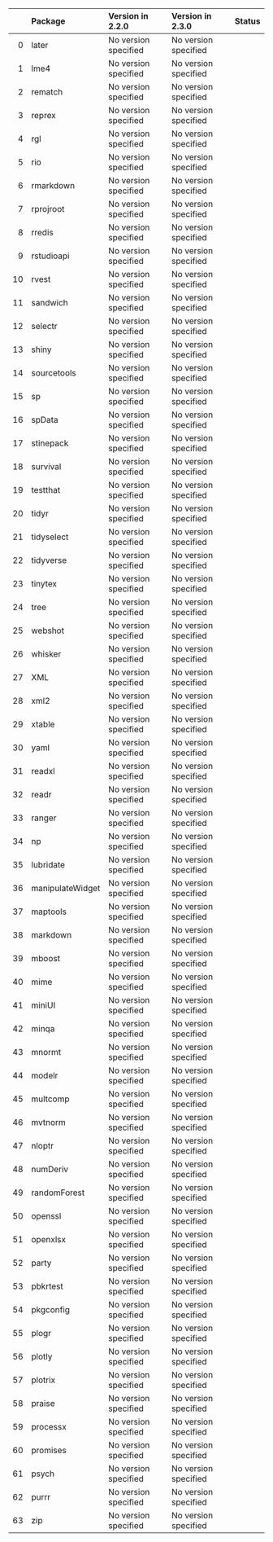 <!-- markdown-link-check-disable -->

|    | Package          | Version in 2.2.0     | Version in 2.3.0     | Status   |
|---:|:-----------------|:---------------------|:---------------------|:---------|
|  0 | later            | No version specified | No version specified |          |
|  1 | lme4             | No version specified | No version specified |          |
|  2 | rematch          | No version specified | No version specified |          |
|  3 | reprex           | No version specified | No version specified |          |
|  4 | rgl              | No version specified | No version specified |          |
|  5 | rio              | No version specified | No version specified |          |
|  6 | rmarkdown        | No version specified | No version specified |          |
|  7 | rprojroot        | No version specified | No version specified |          |
|  8 | rredis           | No version specified | No version specified |          |
|  9 | rstudioapi       | No version specified | No version specified |          |
| 10 | rvest            | No version specified | No version specified |          |
| 11 | sandwich         | No version specified | No version specified |          |
| 12 | selectr          | No version specified | No version specified |          |
| 13 | shiny            | No version specified | No version specified |          |
| 14 | sourcetools      | No version specified | No version specified |          |
| 15 | sp               | No version specified | No version specified |          |
| 16 | spData           | No version specified | No version specified |          |
| 17 | stinepack        | No version specified | No version specified |          |
| 18 | survival         | No version specified | No version specified |          |
| 19 | testthat         | No version specified | No version specified |          |
| 20 | tidyr            | No version specified | No version specified |          |
| 21 | tidyselect       | No version specified | No version specified |          |
| 22 | tidyverse        | No version specified | No version specified |          |
| 23 | tinytex          | No version specified | No version specified |          |
| 24 | tree             | No version specified | No version specified |          |
| 25 | webshot          | No version specified | No version specified |          |
| 26 | whisker          | No version specified | No version specified |          |
| 27 | XML              | No version specified | No version specified |          |
| 28 | xml2             | No version specified | No version specified |          |
| 29 | xtable           | No version specified | No version specified |          |
| 30 | yaml             | No version specified | No version specified |          |
| 31 | readxl           | No version specified | No version specified |          |
| 32 | readr            | No version specified | No version specified |          |
| 33 | ranger           | No version specified | No version specified |          |
| 34 | np               | No version specified | No version specified |          |
| 35 | lubridate        | No version specified | No version specified |          |
| 36 | manipulateWidget | No version specified | No version specified |          |
| 37 | maptools         | No version specified | No version specified |          |
| 38 | markdown         | No version specified | No version specified |          |
| 39 | mboost           | No version specified | No version specified |          |
| 40 | mime             | No version specified | No version specified |          |
| 41 | miniUI           | No version specified | No version specified |          |
| 42 | minqa            | No version specified | No version specified |          |
| 43 | mnormt           | No version specified | No version specified |          |
| 44 | modelr           | No version specified | No version specified |          |
| 45 | multcomp         | No version specified | No version specified |          |
| 46 | mvtnorm          | No version specified | No version specified |          |
| 47 | nloptr           | No version specified | No version specified |          |
| 48 | numDeriv         | No version specified | No version specified |          |
| 49 | randomForest     | No version specified | No version specified |          |
| 50 | openssl          | No version specified | No version specified |          |
| 51 | openxlsx         | No version specified | No version specified |          |
| 52 | party            | No version specified | No version specified |          |
| 53 | pbkrtest         | No version specified | No version specified |          |
| 54 | pkgconfig        | No version specified | No version specified |          |
| 55 | plogr            | No version specified | No version specified |          |
| 56 | plotly           | No version specified | No version specified |          |
| 57 | plotrix          | No version specified | No version specified |          |
| 58 | praise           | No version specified | No version specified |          |
| 59 | processx         | No version specified | No version specified |          |
| 60 | promises         | No version specified | No version specified |          |
| 61 | psych            | No version specified | No version specified |          |
| 62 | purrr            | No version specified | No version specified |          |
| 63 | zip              | No version specified | No version specified |          |